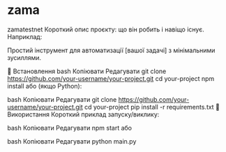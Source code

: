 # zama
zamatestnet
Короткий опис проєкту: що він робить і навіщо існує.
Наприклад:

Простий інструмент для автоматизації [вашої задачі] з мінімальними зусиллями.

🚀 Встановлення
bash
Копіювати
Редагувати
git clone https://github.com/your-username/your-project.git
cd your-project
npm install
або (якщо Python):

bash
Копіювати
Редагувати
git clone https://github.com/your-username/your-project.git
cd your-project
pip install -r requirements.txt
📝 Використання
Короткий приклад запуску/виклику:

bash
Копіювати
Редагувати
npm start
або

bash
Копіювати
Редагувати
python main.py
